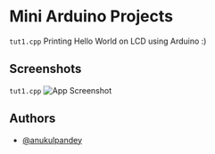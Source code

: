 
# Mini Arduino Projects

```tut1.cpp```
Printing Hello World on LCD using Arduino :)

## Screenshots
```tut1.cpp```
![App Screenshot](./Images/tut1.png)

## Authors

- [@anukulpandey](https://www.github.com/anukulpandey)

  